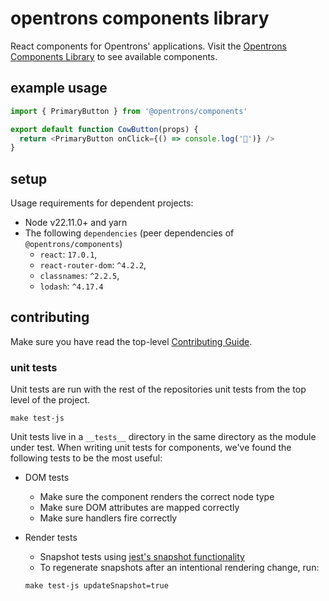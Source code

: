 # opentrons components library

React components for Opentrons' applications. Visit the [Opentrons Components Library][components-library] to see available components.

[components-library]: https://s3-us-west-2.amazonaws.com/opentrons-components/edge/index.html

## example usage

```javascript
import { PrimaryButton } from '@opentrons/components'

export default function CowButton(props) {
  return <PrimaryButton onClick={() => console.log('🐄')} />
}
```

## setup

Usage requirements for dependent projects:

- Node v22.11.0+ and yarn
- The following `dependencies` (peer dependencies of `@opentrons/components`)
  - `react`: `17.0.1`,
  - `react-router-dom`: `^4.2.2`,
  - `classnames`: `^2.2.5`,
  - `lodash`: `^4.17.4`

## contributing

Make sure you have read the top-level [Contributing Guide][contributing].

### unit tests

Unit tests are run with the rest of the repositories unit tests from the top level of the project.

```shell
make test-js
```

Unit tests live in a `__tests__` directory in the same directory as the module under test. When writing unit tests for components, we've found the following tests to be the most useful:

- DOM tests
  - Make sure the component renders the correct node type
  - Make sure DOM attributes are mapped correctly
  - Make sure handlers fire correctly
- Render tests

  - Snapshot tests using [jest's snapshot functionality][jest-snapshots]
  - To regenerate snapshots after an intentional rendering change, run:

  ```shell
  make test-js updateSnapshot=true
  ```

[jest-snapshots]: https://facebook.github.io/jest/docs/en/snapshot-testing.html
[contributing]: ../CONTRIBUTING.md
